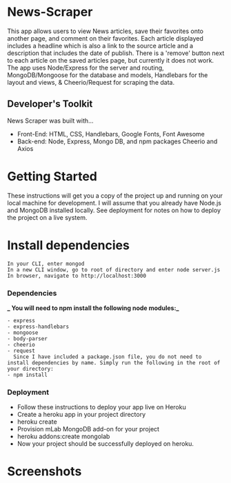 # News-Scraper

This app allows users to view News articles, save their favorites onto another page, and comment on their favorites. Each article displayed includes a headline which is also a link to the source article and a description that includes the date of publish. There is a 'remove' button next to each article on the saved articles page, but currently it does not work. The app uses Node/Express for the server and routing, MongoDB/Mongoose for the database and models, Handlebars for the layout and views, & Cheerio/Request for scraping the data.

## Developer's Toolkit

News Scraper was built with...

- Front-End: HTML, CSS, Handlebars, Google Fonts, Font Awesome
- Back-end: Node, Express, Mongo DB, and npm packages Cheerio and Axios

# Getting Started

These instructions will get you a copy of the project up and running on your local machine for development. I will assume that you already have Node.js and MongoDB installed locally. See deployment for notes on how to deploy the project on a live system.

# Install dependencies

```
In your CLI, enter mongod
In a new CLI window, go to root of directory and enter node server.js
In browser, navigate to http://localhost:3000
```

### Dependencies

**_ You will need to npm install the following node modules:_**

```
- express
- express-handlebars
- mongoose
- body-parser
- cheerio
- request
  Since I have included a package.json file, you do not need to install dependencies by name. Simply run the following in the root of your directory:
- npm install
```

### Deployment

- Follow these instructions to deploy your app live on Heroku
- Create a heroku app in your project directory
- heroku create
- Provision mLab MongoDB add-on for your project
- heroku addons:create mongolab
- Now your project should be successfully deployed on heroku.

# Screenshots
